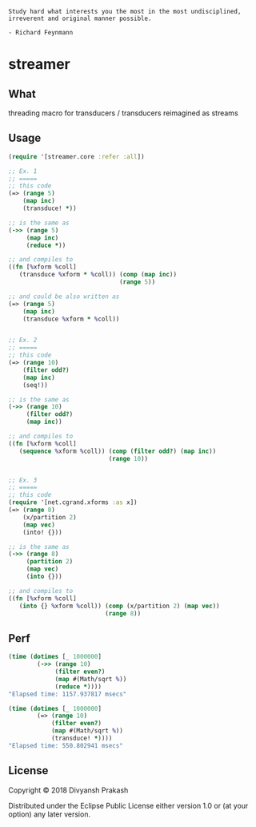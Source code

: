 ```
Study hard what interests you the most in the most undisciplined, irreverent and original manner possible. 

- Richard Feynmann
```

# streamer

## What

threading macro for transducers / transducers reimagined as streams

## Usage

```clojure
(require '[streamer.core :refer :all])

;; Ex. 1
;; =====
;; this code
(=> (range 5)
    (map inc)
    (transduce! *))

;; is the same as
(->> (range 5)
     (map inc)
     (reduce *))

;; and compiles to
((fn [%xform %coll]
   (transduce %xform * %coll)) (comp (map inc))
                               (range 5))

;; and could be also written as
(=> (range 5)
    (map inc)
    (transduce %xform * %coll))


;; Ex. 2
;; =====
;; this code
(=> (range 10)
    (filter odd?)
    (map inc)
    (seq!))

;; is the same as
(->> (range 10)
     (filter odd?)
     (map inc))

;; and compiles to
((fn [%xform %coll]
   (sequence %xform %coll)) (comp (filter odd?) (map inc))
                            (range 10))


;; Ex. 3
;; =====
;; this code
(require '[net.cgrand.xforms :as x])
(=> (range 8)
    (x/partition 2)
    (map vec)
    (into! {}))

;; is the same as
(->> (range 8)
     (partition 2)
     (map vec)
     (into {}))

;; and compiles to
((fn [%xform %coll]
   (into {} %xform %coll)) (comp (x/partition 2) (map vec))
                           (range 8))
```

## Perf

```clojure
(time (dotimes [_ 1000000]
        (->> (range 10)
             (filter even?)
             (map #(Math/sqrt %))
             (reduce *))))
"Elapsed time: 1157.937817 msecs"

(time (dotimes [_ 1000000]
        (=> (range 10)
            (filter even?)
            (map #(Math/sqrt %))
            (transduce! *))))
"Elapsed time: 550.802941 msecs"
```

## License

Copyright © 2018 Divyansh Prakash

Distributed under the Eclipse Public License either version 1.0 or (at
your option) any later version.
